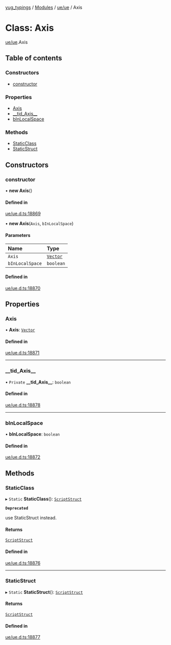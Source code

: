 [yug_typings](../README.md) / [Modules](../modules.md) / [ue/ue](../modules/ue_ue.md) / Axis

# Class: Axis

[ue/ue](../modules/ue_ue.md).Axis

## Table of contents

### Constructors

- [constructor](ue_ue.Axis.md#constructor)

### Properties

- [Axis](ue_ue.Axis.md#axis)
- [\_\_tid\_Axis\_\_](ue_ue.Axis.md#__tid_axis__)
- [bInLocalSpace](ue_ue.Axis.md#binlocalspace)

### Methods

- [StaticClass](ue_ue.Axis.md#staticclass)
- [StaticStruct](ue_ue.Axis.md#staticstruct)

## Constructors

### constructor

• **new Axis**()

#### Defined in

[ue/ue.d.ts:18869](https://github.com/YugMetaverse/yug_typings/blob/25cad34/ue/ue.d.ts#L18869)

• **new Axis**(`Axis`, `bInLocalSpace`)

#### Parameters

| Name | Type |
| :------ | :------ |
| `Axis` | [`Vector`](ue_ue_s.Vector.md) |
| `bInLocalSpace` | `boolean` |

#### Defined in

[ue/ue.d.ts:18870](https://github.com/YugMetaverse/yug_typings/blob/25cad34/ue/ue.d.ts#L18870)

## Properties

### Axis

• **Axis**: [`Vector`](ue_ue_s.Vector.md)

#### Defined in

[ue/ue.d.ts:18871](https://github.com/YugMetaverse/yug_typings/blob/25cad34/ue/ue.d.ts#L18871)

___

### \_\_tid\_Axis\_\_

• `Private` **\_\_tid\_Axis\_\_**: `boolean`

#### Defined in

[ue/ue.d.ts:18878](https://github.com/YugMetaverse/yug_typings/blob/25cad34/ue/ue.d.ts#L18878)

___

### bInLocalSpace

• **bInLocalSpace**: `boolean`

#### Defined in

[ue/ue.d.ts:18872](https://github.com/YugMetaverse/yug_typings/blob/25cad34/ue/ue.d.ts#L18872)

## Methods

### StaticClass

▸ `Static` **StaticClass**(): [`ScriptStruct`](ue_ue.ScriptStruct.md)

**`Deprecated`**

use StaticStruct instead.

#### Returns

[`ScriptStruct`](ue_ue.ScriptStruct.md)

#### Defined in

[ue/ue.d.ts:18876](https://github.com/YugMetaverse/yug_typings/blob/25cad34/ue/ue.d.ts#L18876)

___

### StaticStruct

▸ `Static` **StaticStruct**(): [`ScriptStruct`](ue_ue.ScriptStruct.md)

#### Returns

[`ScriptStruct`](ue_ue.ScriptStruct.md)

#### Defined in

[ue/ue.d.ts:18877](https://github.com/YugMetaverse/yug_typings/blob/25cad34/ue/ue.d.ts#L18877)
